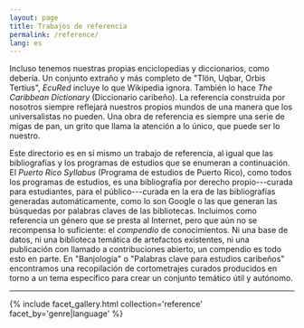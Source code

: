 ```yaml
---
layout: page
title: Trabajos de referencia
permalink: /reference/
lang: es
---
```


Incluso tenemos nuestras propias enciclopedias y diccionarios, como debería. Un conjunto extraño y más completo de "Tlön, Uqbar, Orbis Tertius", *EcuRed* incluye lo que Wikipedia ignora. También lo hace *The Caribbean Dictionary* (Diccionario caribeño). La referencia construida por nosotros siempre reflejará nuestros propios mundos de una manera que los universalistas no pueden. Una obra de referencia es siempre una serie de migas de pan, un grito que llama la atención a lo único, que puede ser lo nuestro.

Este directorio es en sí mismo un trabajo de referencia, al igual que las bibliografías y los programas de estudios que se enumeran a continuación. El *Puerto Rico Syllabus* (Programa de estudios de Puerto Rico), como todos los programas de estudios, es una bibliografía por derecho propio---curada para estudiantes, para el público---curada en la era de las bibliografías generadas automáticamente, como lo son Google o las que generan las búsquedas por palabras claves de las bibliotecas. Incluimos como referencia un género que se presta al Internet, pero que aún no se recompensa lo suficiente: el *compendio* de conocimientos. Ni una base de datos, ni una biblioteca temática de artefactos existentes, ni una publicación con llamado a contribuciones abierto, un compendio es todo esto en parte. En "Banjología" o "Palabras clave para estudios caribeños" encontramos una recopilación de cortometrajes curados producidos en torno a un tema específico para crear un conjunto temático útil y autónomo.

---

{% include facet_gallery.html collection='reference' facet_by='genre|language' %}
